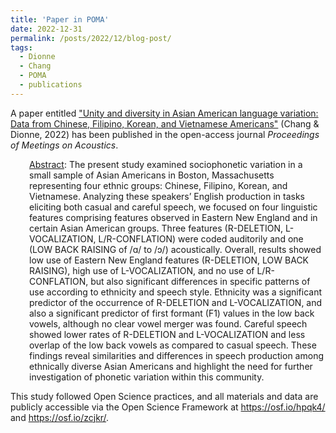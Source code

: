 ```yaml
---
title: 'Paper in POMA'
date: 2022-12-31
permalink: /posts/2022/12/blog-post/
tags:
  - Dionne
  - Chang
  - POMA
  - publications
---
```


A paper entitled <a href="https://doi.org/10.1121/2.0001669" target="_blank" rel="noopener noreferrer">"Unity and diversity in Asian American language variation: Data from Chinese, Filipino, Korean, and Vietnamese Americans"</a> (Chang &amp; Dionne, 2022) has been published in the open-access journal <i>Proceedings of Meetings on Acoustics</i>.
<p style="padding-left: 30px;"><span style="text-decoration: underline;">Abstract</span>: The present study examined sociophonetic variation in a small sample of Asian Americans in Boston, Massachusetts representing four ethnic groups: Chinese, Filipino, Korean, and Vietnamese. Analyzing these speakers’ English production in tasks eliciting both casual and careful speech, we focused on four linguistic features comprising features observed in Eastern New England and in certain Asian American groups. Three features (R-DELETION, L-VOCALIZATION, L/R-CONFLATION) were coded auditorily and one (LOW BACK RAISING of /ɑ/ to /ɔ/) acoustically. Overall, results showed low use of Eastern New England features (R-DELETION, LOW BACK RAISING), high use of L-VOCALIZATION, and no use of L/R-CONFLATION, but also significant differences in specific patterns of use according to ethnicity and speech style. Ethnicity was a significant predictor of the occurrence of R-DELETION and L-VOCALIZATION, and also a significant predictor of first formant (F1) values in the low back vowels, although no clear vowel merger was found. Careful speech showed lower rates of R-DELETION and L-VOCALIZATION and less overlap of the low back vowels as compared to casual speech. These findings reveal similarities and differences in speech production among ethnically diverse Asian Americans and highlight the need for further investigation of phonetic variation within this community.</p>
This study followed Open Science practices, and all materials and data are publicly accessible via the Open Science Framework at <a href="https://osf.io/hpqk4/" target="_blank" rel="noopener noreferrer">https://osf.io/hpqk4/</a> and <a href="https://osf.io/zcjkr/" target="_blank" rel="noopener noreferrer">https://osf.io/zcjkr/</a>.
